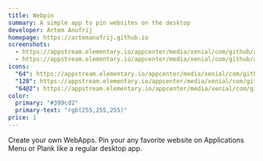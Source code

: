 ```yaml
---
title: Webpin
summary: A simple app to pin websites on the desktop
developer: Artem Anufrij
homepage: https://artemanufrij.github.io
screenshots:
  - https://appstream.elementary.io/appcenter/media/xenial/com/github/artemanufrij.webpin.desktop/3FC1C4056EF57BC425723FABE0A4DE86/screenshots/image-1_orig.png
  - https://appstream.elementary.io/appcenter/media/xenial/com/github/artemanufrij.webpin.desktop/3FC1C4056EF57BC425723FABE0A4DE86/screenshots/image-2_orig.png
icons:
  "64": https://appstream.elementary.io/appcenter/media/xenial/com/github/artemanufrij.webpin.desktop/3FC1C4056EF57BC425723FABE0A4DE86/icons/64x64/com.github.artemanufrij.webpin_com.github.artemanufrij.webpin.png
  "128": https://appstream.elementary.io/appcenter/media/xenial/com/github/artemanufrij.webpin.desktop/3FC1C4056EF57BC425723FABE0A4DE86/icons/128x128/com.github.artemanufrij.webpin_com.github.artemanufrij.webpin.png
  "64@2": https://appstream.elementary.io/appcenter/media/xenial/com/github/artemanufrij.webpin.desktop/3FC1C4056EF57BC425723FABE0A4DE86/icons/64x64@2/com.github.artemanufrij.webpin_com.github.artemanufrij.webpin.png
color:
  primary: "#399cd2"
  primary-text: "rgb(255,255,255)"
price: 1
---
```


<p>Create your own WebApps. Pin your any favorite website on Applications Menu or Plank like a regular desktop app.</p>
